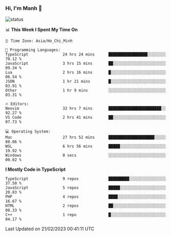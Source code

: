 ### Hi, I'm Manh 👋

![status](https://badge.stateful.com/manhhn01/status.svg)

<!--START_SECTION:waka-->
📊 **This Week I Spent My Time On** 

```text
⌚︎ Time Zone: Asia/Ho_Chi_Minh

💬 Programming Languages: 
TypeScript               24 hrs 24 mins      █████████████████░░░░░░░░   70.12 % 
JavaScript               3 hrs 15 mins       ██░░░░░░░░░░░░░░░░░░░░░░░   09.34 % 
Lua                      2 hrs 16 mins       █░░░░░░░░░░░░░░░░░░░░░░░░   06.54 % 
JSON                     1 hr 21 mins        █░░░░░░░░░░░░░░░░░░░░░░░░   03.91 % 
Other                    1 hr 9 mins         ░░░░░░░░░░░░░░░░░░░░░░░░░   03.31 % 

🔥 Editors: 
Neovim                   32 hrs 7 mins       ███████████████████████░░   92.27 % 
VS Code                  2 hrs 41 mins       ██░░░░░░░░░░░░░░░░░░░░░░░   07.73 % 

💻 Operating System: 
Mac                      27 hrs 52 mins      ████████████████████░░░░░   80.06 % 
WSL                      6 hrs 56 mins       █████░░░░░░░░░░░░░░░░░░░░   19.92 % 
Windows                  0 secs              ░░░░░░░░░░░░░░░░░░░░░░░░░   00.02 % 

```

**I Mostly Code in TypeScript** 

```text
TypeScript               9 repos             █████████░░░░░░░░░░░░░░░░   37.50 % 
JavaScript               5 repos             █████░░░░░░░░░░░░░░░░░░░░   20.83 % 
PHP                      4 repos             ████░░░░░░░░░░░░░░░░░░░░░   16.67 % 
HTML                     2 repos             ██░░░░░░░░░░░░░░░░░░░░░░░   08.33 % 
C++                      1 repo              █░░░░░░░░░░░░░░░░░░░░░░░░   04.17 % 

```



 Last Updated on 21/02/2023 00:41:11 UTC
<!--END_SECTION:waka-->
